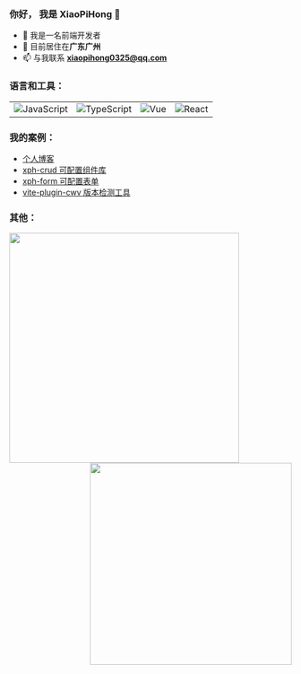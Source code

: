### 你好， 我是 XiaoPiHong 👋
* 📕 我是一名前端开发者
* 📍 目前居住在**广东广州**
* 📫 与我联系 **xiaopihong0325@qq.com**

### 语言和工具：
<table style="table-layout: auto; border-collapse: collapse;">
  <tr>
    <td><span><img alt="JavaScript" src="https://img.shields.io/badge/JavaScript-E34F26?style=social&logo=javascript&color=333333"/></span></td>
    <td><span><img alt="TypeScript" src="https://img.shields.io/badge/TypeScript-E34F26?style=social&logo=typescript&color=333333"/></span></td>
    <td><span><img alt="Vue" src="https://img.shields.io/badge/Vue-E34F26?style=social&logo=vuedotjs&color=333333"/></span></td>
    <td><span><img alt="React" src="https://img.shields.io/badge/React-E34F26?style=social&logo=react&color=333333"/></span></td>
  </tr>
</table>

### 我的案例：
- [个人博客](https://xiaopihong.github.io/myBlog/)
- [xph-crud 可配置组件库](https://xiaopihong.github.io/xph-crud/)
- [xph-form 可配置表单](https://www.npmjs.com/package/xph-form)
- [vite-plugin-cwv 版本检测工具](https://www.npmjs.com/package/vite-plugin-cwv)


### 其他：
<img align="left" width="410px" src="https://github-readme-stats.vercel.app/api?username=XiaoPiHong&show_icons=true&icon_color=fff&title_color=fff&text_color=fff&bg_color=45,ff9569,e92758" />
<img align="right" width="360px" src="https://github-readme-stats.vercel.app/api/top-langs/?username=XiaoPiHong&show_icons=true&layout=compact&title_color=fff&text_color=fff&bg_color=45,ff9569,e92758" />
